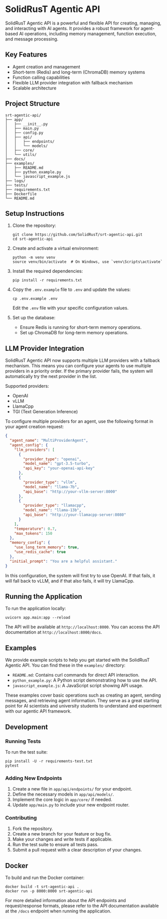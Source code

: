 # SolidRusT Agentic API

SolidRusT Agentic API is a powerful and flexible API for creating, managing, and interacting with AI agents. It provides a robust framework for agent-based AI operations, including memory management, function execution, and message processing.

## Key Features

- Agent creation and management
- Short-term (Redis) and long-term (ChromaDB) memory systems
- Function calling capabilities
- Flexible LLM provider integration with fallback mechanism
- Scalable architecture

## Project Structure

```plaintext
srt-agentic-api/
├── app/
│   ├── __init__.py
│   ├── main.py
│   ├── config.py
│   ├── api/
│   │   ├── endpoints/
│   │   └── models/
│   ├── core/
│   └── utils/
├── docs/
├── examples/
│   ├── README.md
│   ├── python_example.py
│   └── javascript_example.js
├── logs/
├── tests/
├── requirements.txt
├── Dockerfile
└── README.md
```

## Setup Instructions

1. Clone the repository:
   ```
   git clone https://github.com/SolidRusT/srt-agentic-api.git
   cd srt-agentic-api
   ```

2. Create and activate a virtual environment:
   ```
   python -m venv venv
   source venv/bin/activate  # On Windows, use `venv\Scripts\activate`
   ```

3. Install the required dependencies:
   ```
   pip install -r requirements.txt
   ```

4. Copy the `.env.example` file to `.env` and update the values:
   ```
   cp .env.example .env
   ```
   Edit the `.env` file with your specific configuration values.

5. Set up the database:
   - Ensure Redis is running for short-term memory operations.
   - Set up ChromaDB for long-term memory operations.

## LLM Provider Integration

SolidRusT Agentic API now supports multiple LLM providers with a fallback mechanism. This means you can configure your agents to use multiple providers in a priority order. If the primary provider fails, the system will automatically try the next provider in the list.

Supported providers:
- OpenAI
- vLLM
- LlamaCpp
- TGI (Text Generation Inference)

To configure multiple providers for an agent, use the following format in your agent creation request:

```json
{
  "agent_name": "MultiProviderAgent",
  "agent_config": {
    "llm_providers": [
      {
        "provider_type": "openai",
        "model_name": "gpt-3.5-turbo",
        "api_key": "your-openai-api-key"
      },
      {
        "provider_type": "vllm",
        "model_name": "llama-7b",
        "api_base": "http://your-vllm-server:8000"
      },
      {
        "provider_type": "llamacpp",
        "model_name": "llama-13b",
        "api_base": "http://your-llamacpp-server:8080"
      }
    ],
    "temperature": 0.7,
    "max_tokens": 150
  },
  "memory_config": {
    "use_long_term_memory": true,
    "use_redis_cache": true
  },
  "initial_prompt": "You are a helpful assistant."
}
```

In this configuration, the system will first try to use OpenAI. If that fails, it will fall back to vLLM, and if that also fails, it will try LlamaCpp.

## Running the Application

To run the application locally:

```
uvicorn app.main:app --reload
```

The API will be available at `http://localhost:8000`. You can access the API documentation at `http://localhost:8000/docs`.

## Examples

We provide example scripts to help you get started with the SolidRusT Agentic API. You can find these in the `examples/` directory:

- `README.md`: Contains curl commands for direct API interaction.
- `python_example.py`: A Python script demonstrating how to use the API.
- `javascript_example.js`: A JavaScript script showing API usage.

These examples cover basic operations such as creating an agent, sending messages, and retrieving agent information. They serve as a great starting point for AI scientists and university students to understand and experiment with our agentic API framework.

## Development

### Running Tests

To run the test suite:

```
pip install -U -r requirements-test.txt
pytest
```

### Adding New Endpoints

1. Create a new file in `app/api/endpoints/` for your endpoint.
2. Define the necessary models in `app/api/models/`.
3. Implement the core logic in `app/core/` if needed.
4. Update `app/main.py` to include your new endpoint router.

### Contributing

1. Fork the repository.
2. Create a new branch for your feature or bug fix.
3. Make your changes and write tests if applicable.
4. Run the test suite to ensure all tests pass.
5. Submit a pull request with a clear description of your changes.

## Docker

To build and run the Docker container:

```
docker build -t srt-agentic-api .
docker run -p 8000:8000 srt-agentic-api
```

For more detailed information about the API endpoints and request/response formats, please refer to the API documentation available at the `/docs` endpoint when running the application.
